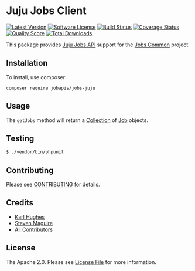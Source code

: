# Juju Jobs Client

[![Latest Version](https://img.shields.io/github/release/jobapis/jobs-juju.svg?style=flat-square)](https://github.com/jobapis/jobs-juju/releases)
[![Software License](https://img.shields.io/badge/license-APACHE%202.0-brightgreen.svg?style=flat-square)](LICENSE.md)
[![Build Status](https://img.shields.io/travis/jobapis/jobs-juju/master.svg?style=flat-square&1)](https://travis-ci.org/jobapis/jobs-juju)
[![Coverage Status](https://img.shields.io/scrutinizer/coverage/g/jobapis/jobs-juju.svg?style=flat-square)](https://scrutinizer-ci.com/g/jobapis/jobs-juju/code-structure)
[![Quality Score](https://img.shields.io/scrutinizer/g/jobapis/jobs-juju.svg?style=flat-square)](https://scrutinizer-ci.com/g/jobapis/jobs-juju)
[![Total Downloads](https://img.shields.io/packagist/dt/jobapis/jobs-juju.svg?style=flat-square)](https://packagist.org/packages/jobapis/jobs-juju)

This package provides [Juju Jobs API](http://www.juju.com/publisher/spec/)
support for the [Jobs Common](https://github.com/jobapis/jobs-common) project.

## Installation

To install, use composer:

```
composer require jobapis/jobs-juju
```

## Usage

The `getJobs` method will return a [Collection](https://github.com/jobapis/jobs-common/blob/master/src/Collection.php) of [Job](https://github.com/jobapis/jobs-common/blob/master/src/Job.php) objects.

## Testing

``` bash
$ ./vendor/bin/phpunit
```

## Contributing

Please see [CONTRIBUTING](https://github.com/jobapis/jobs-juju/blob/master/CONTRIBUTING.md) for details.

## Credits

- [Karl Hughes](https://github.com/karllhughes)
- [Steven Maguire](https://github.com/stevenmaguire)
- [All Contributors](https://github.com/jobapis/jobs-juju/contributors)

## License

The Apache 2.0. Please see [License File](https://github.com/jobapis/jobs-juju/blob/master/LICENSE) for more information.
